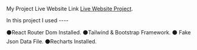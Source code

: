 

My Project Live Website Link [Live Website Project](https://github.com/facebook/create-react-app).

In this project I used ----

⚫React Router Dom Installed.
⚫Tailwind & Bootstrap Framework.
⚫ Fake Json Data File.
⚫Recharts Installed.


